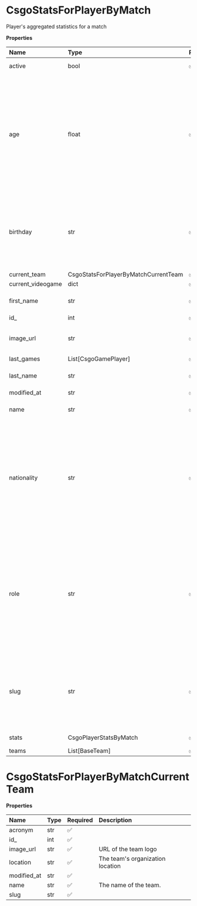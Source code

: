 # CsgoStatsForPlayerByMatch

Player's aggregated statistics for a match

**Properties**

| Name              | Type                                 | Required | Description                                                                                                                                                                                                                                    |
| :---------------- | :----------------------------------- | :------- | :--------------------------------------------------------------------------------------------------------------------------------------------------------------------------------------------------------------------------------------------- |
| active            | bool                                 | ✅       | Whether player is active                                                                                                                                                                                                                       |
| age               | float                                | ✅       | Age of the player, `null` if unknown. When `birthday` is `null`, `age` is an approxiamation. Read more about [players' age](/docs/about-players-age) <br/>**Note**: This field is only present for users running the Historical plan or above. |
| birthday          | str                                  | ✅       | Birth day of the player, `YYYY-MM-DD` format. `null` if unknown. <br/>**Note**: This field is only present for users running the Historical plan or above.                                                                                     |
| current_team      | CsgoStatsForPlayerByMatchCurrentTeam | ✅       |                                                                                                                                                                                                                                                |
| current_videogame | dict                                 | ✅       |                                                                                                                                                                                                                                                |
| first_name        | str                                  | ✅       | First name of the player. `null` if unknown                                                                                                                                                                                                    |
| id\_              | int                                  | ✅       | ID of the player                                                                                                                                                                                                                               |
| image_url         | str                                  | ✅       | URL to the photo of the player. `null` if not available.                                                                                                                                                                                       |
| last_games        | List[CsgoGamePlayer]                 | ✅       |                                                                                                                                                                                                                                                |
| last_name         | str                                  | ✅       | Last name of the player. `null` if unknown                                                                                                                                                                                                     |
| modified_at       | str                                  | ✅       |                                                                                                                                                                                                                                                |
| name              | str                                  | ✅       | Professional name of the player                                                                                                                                                                                                                |
| nationality       | str                                  | ✅       | Country code matching the nationality of the player according to the ISO 3166-1 standard (Alpha-2 code). <br/>In addition to the standard, the `XK` code is used for Kosovo. <br/>`null` if unknown                                            |
| role              | str                                  | ✅       | Role/position of the player. Field value varies depending on the video game.`null` if unknown. <br/>**Note**: role is only available for DotA 2, League of Legends, and Overwatch players. <br/>`null` for other video games.                  |
| slug              | str                                  | ✅       | Unique, human-readable identifier for the player. <br/>`id` and `slug` can be used interchangeably throughout the API.                                                                                                                         |
| stats             | CsgoPlayerStatsByMatch               | ✅       | Statistics for a match                                                                                                                                                                                                                         |
| teams             | List[BaseTeam]                       | ✅       |                                                                                                                                                                                                                                                |

# CsgoStatsForPlayerByMatchCurrentTeam

**Properties**

| Name        | Type | Required | Description                      |
| :---------- | :--- | :------- | :------------------------------- |
| acronym     | str  | ✅       |                                  |
| id\_        | int  | ✅       |                                  |
| image_url   | str  | ✅       | URL of the team logo             |
| location    | str  | ✅       | The team's organization location |
| modified_at | str  | ✅       |                                  |
| name        | str  | ✅       | The name of the team.            |
| slug        | str  | ✅       |                                  |

